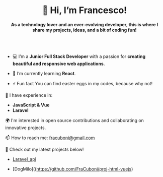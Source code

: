 <h1 align='center'>👋 Hi, I’m Francesco!</h1>

<h4 align='center'>As a technology lover and an ever-evolving developer, this is where I share my projects, ideas, and a bit of coding fun!</h4>
<br>
<br>

- 💻 I’m a **Junior Full Stack Developer** with a passion for **creating beautiful and responsive web applications**.

- 🌱 I’m currently learning **React**.

- ⚡ Fun fact You can find easter eggs in my codes, because why not!

🔧 I have experience in:
- **JavaScript & Vue**
- **Laravel**


🌍 I'm interested in open source contributions and collaborating on innovative projects.

📫 How to reach me: fracuboni@gmail.com

🚀 Check out my latest projects below!
- [Laravel_api](https://github.com/FraCuboni/laravel-api)
  
- [DogMilo]((https://github.com/FraCuboni/proj-html-vuejs)
